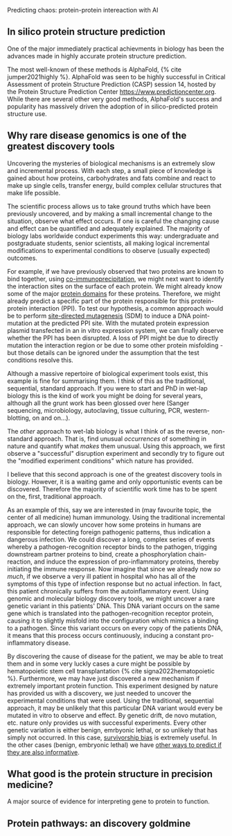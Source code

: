 
Predicting chaos: protein-protein intereaction with AI

## In silico protein structure prediction

One of the major immediately practical achievments in biology has been the 
advances made in highly accurate protein structure prediction.

The most well-known of these methods is AlphaFold,
{% cite jumper2021highly %}.
AlphaFold was seen to be highly successful in 
Critical Assessment of protein Structure Prediction (CASP) session 14, 
hosted by the Protein Structure Prediction Center
<https://www.predictioncenter.org>.
While there are several other very good methods, AlphaFold's success and popularity has massively driven the adoption of in silico-predicted protein structure use.

## Why rare disease genomics is one of the greatest discovery tools

Uncovering the mysteries of biological mechanisms is an extremely slow and incremental process.
With each step, a small piece of knowledge is gained about how 
proteins, carbohydrates and fats combine and react to make up single cells, transfer energy, build complex cellular structures that make life possible.

The scientific process allows us to take ground truths which have been previously uncovered, and by making a small incremental change to the situation, observe what effect occurs. 
If one is careful the changing cause and effect can be quantified and adequately explained.
The majority of biology labs worldwide conduct experiments this way:
undergraduate and postgraduate students, senior scientists, all making logical incremental modifications to experimental conditions to observe (usually expected) outcomes.

For example, if we have previously observed that two proteins are known to bind together, 
using [co-immunoprecipitation](https://en.wikipedia.org/wiki/Immunoprecipitation#Protein_complex_immunoprecipitation_(Co-IP)),
we might next want to identify the interaction sites on the surface of each protein.
We might already know some of the major [protein domains](https://en.wikipedia.org/wiki/Protein_domain) for these proteins.
Therefore, we might already predict a specific part of the protein responsible for this protein-protein interaction (PPI).
To test our hypothesis, a common approach would be to perform [site-directed mutagenesis](https://en.wikipedia.org/wiki/Site-directed_mutagenesis) (SDM) to induce a DNA point-mutation at the predicted PPI site.
With the mutated protein expression plasmid transfected in an in vitro expression system, we can finally observe whether the PPI has been disrupted. 
A loss of PPI might be due to directly mutation the interaction region or be due to some other protein misfolding - but those details can be ignored under the assumption that the test conditions resolve this.

Although a massive repertoire of biological experiment tools exist, this example is fine for summarising them.
I think of this as the traditional, sequential, standard approach.
If you were to start and PhD in wet-lap biology this is the kind of work you might be doing for several years, although all the grunt work has been glossed over here (Sanger sequencing, microbiology, autoclaving, tissue culturing, PCR, western-blotting, on and on...).

The _other_ approach to wet-lab biology is what I think of as the reverse, non-standard approach.
That is, find unusual _occurrences_ of something in nature and quantify what _makes_ them unusual.
Using this approach, we first observe a "successful" disruption experiment and secondly try to figure out the "modified experiment conditions" which nature has provided.

I believe that this second approach is one of the greatest discovery tools in biology.
However, it is a waiting game and only opportunistic events can be discovered. 
Therefore the majority of scientific work time has to be spent on the, first,  traditional approach.

As an example of this, say we are interested in (may favourite topic, the center of all medicine) human immunology.
Using the traditional incremental approach, we can slowly uncover how some proteins in humans are responsible for detecting foreign pathogenic patterns, thus indication a dangerous infection.
We could discover a long, complex series of events whereby a pathogen-recognition receptor binds to the pathogen, trigging downstream partner proteins to bind, create a phosphorylation chain-reaction, and induce the expression of pro-inflammatory proteins, thereby initiating the immune response.
Now imagine that since we already now _so much_, if we observe a very ill patient in hospital who has all of the symptoms of this type of infection response but no actual infection.
In fact, this patient chronically suffers from the autoinflammatory event. 
Using genomic and molecular biology discovery tools, we might uncover a rare genetic variant in this patients' DNA.
This DNA variant occurs on the same gene which is translated into the pathogen-recognition receptor protein, causing it to slightly misfold into the configuration which mimics a binding to a pathogen.
Since this variant occurs on every copy of the patients DNA, it means that this process occurs continuously, inducing a constant pro-inflammatory disease.

By discovering the cause of disease for the patient, we may be able to treat them and in some very luckly cases a cure might be possible by hematopoietic stem cell transplantation 
{% cite signa2022hematopoietic %}.
Furthermore, we may have just discovered a new mechanism if extremely important protein function.
This experiment designed by nature has provided us with a discovery, we just needed to uncover the experimental conditions that were used. 
Using the traditional, sequential approach, it may be unlikely that this particular DNA variant would every be mutated in vitro to observe and effect.
By genetic drift, de novo mutation, etc. nature only provides us with successful experiments. 
Every other genetic variation is either benign, emrbyonic lethal, or so unlikely that has simply not occurred.
In this case, 
[survivorship bias](https://en.wikipedia.org/wiki/Survivorship_bias) is extremely useful.
In the other cases (benign, embryonic lethal) we have 
[other ways to predict if they are also informative](https://lawlessgenomics.com/topic/acgm-criteria-table-main).

## What good is the protein structure in precision medicine?

A major source of evidence for interpreting gene to protein to function.

## Protein pathways: an discovery goldmine


